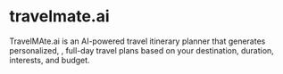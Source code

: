 # travelmate.ai
TravelMAte.ai is an AI-powered travel itinerary planner that generates personalized, , full-day travel plans based on your destination, duration, interests, and budget.
